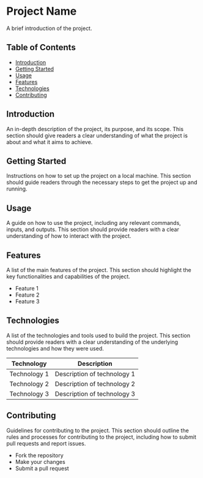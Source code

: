 # Project Name

A brief introduction of the project.

## Table of Contents

- [Introduction](#introduction)
- [Getting Started](#getting-started)
- [Usage](#usage)
- [Features](#features)
- [Technologies](#technologies)
- [Contributing](#contributing)

## Introduction

An in-depth description of the project, its purpose, and its scope. This section should give readers a clear understanding of what the project is about and what it aims to achieve.

## Getting Started

Instructions on how to set up the project on a local machine. This section should guide readers through the necessary steps to get the project up and running.

## Usage

A guide on how to use the project, including any relevant commands, inputs, and outputs. This section should provide readers with a clear understanding of how to interact with the project.

## Features

A list of the main features of the project. This section should highlight the key functionalities and capabilities of the project.

- Feature 1
- Feature 2
- Feature 3

## Technologies

A list of the technologies and tools used to build the project. This section should provide readers with a clear understanding of the underlying technologies and how they were used.

| Technology | Description |
| --- | --- |
| Technology 1 | Description of technology 1 |
| Technology 2 | Description of technology 2 |
| Technology 3 | Description of technology 3 |

## Contributing

Guidelines for contributing to the project. This section should outline the rules and processes for contributing to the project, including how to submit pull requests and report issues.

- Fork the repository
- Make your changes
- Submit a pull request
